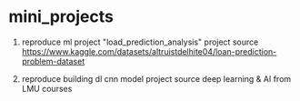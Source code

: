 # mini_projects
1. reproduce ml project "load_prediction_analysis"
   project source https://www.kaggle.com/datasets/altruistdelhite04/loan-prediction-problem-dataset

2. reproduce building dl cnn model
   project source deep learning & AI from LMU courses
